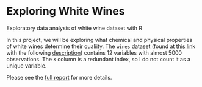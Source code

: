 # Exploring White Wines

Exploratory data analysis of white wine dataset with R

In this project, we will be exploring what chemical and physical properties of white wines determine their qualiity. The `wines` dataset (found at [this link](https://www.google.com/url?q=https://s3.amazonaws.com/udacity-hosted-downloads/ud651/wineQualityWhites.csv&sa=D&ust=1487113245445000&usg=AFQjCNGiTBcgJFA2RXpR9o5t2XQ1-pcnow) with the following [description](https://s3.amazonaws.com/udacity-hosted-downloads/ud651/wineQualityInfo.txt)) contains 12 variables with almost 5000 observations. The `X` column is a redundant index, so I do not count it as a unique variable. 

Please see the [full report](https://github.com/djevans071/Exploring-White-Wines/blob/master/projectTemplate.md) for more details.
